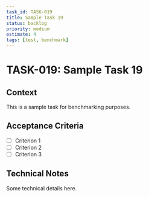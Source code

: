 ```yaml
---
task_id: TASK-019
title: Sample Task 19
status: backlog
priority: medium
estimate: 4
tags: [test, benchmark]
---
```


# TASK-019: Sample Task 19

## Context
This is a sample task for benchmarking purposes.

## Acceptance Criteria
- [ ] Criterion 1
- [ ] Criterion 2
- [ ] Criterion 3

## Technical Notes
Some technical details here.
